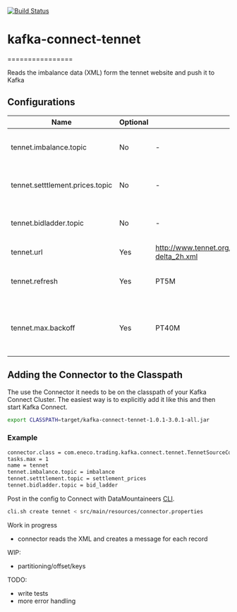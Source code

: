 [![Build Status](https://travis-ci.org/Eneco/kafka-connect-tennet.svg?branch=master)](https://travis-ci.org/Eneco/kafka-connect-tennet)

# kafka-connect-tennet
================

Reads the imbalance data (XML) form the tennet website and push it to Kafka

## Configurations

| Name                     | Optional | Default | Description                                  |
|--------------------------|----------|---------|----------------------------------------------|
| tennet.imbalance.topic   | No       | - | The topic to write imbalance data to.        |
| tennet.setttlement.prices.topic | No | - | The topic to write settlement price data to. |
| tennet.bidladder.topic   | No       | -  | The topic to write bid ladder data to.       |
| tennet.url               | Yes      | http://www.tennet.org/xml/balancedeltaprices/balans-delta_2h.xml | Tennet endpoint.|
| tennet.refresh           | Yes      | PT5M | The poll frequency in ISO8601 format.        |
| tennet.max.backoff       | Yes      | PT40M | On failure, exponentially backoff to at most this ISO8601 duration. |


## Adding the Connector to the Classpath

The use the Connector it needs to be on the classpath of your Kafka Connect Cluster. The easiest way is to
explicitly add it like this and then start Kafka Connect.

```bash
export CLASSPATH=target/kafka-connect-tennet-1.0.1-3.0.1-all.jar
```


### Example

```bash
connector.class = com.eneco.trading.kafka.connect.tennet.TennetSourceConnector
tasks.max = 1
name = tennet
tennet.imbalance.topic = imbalance
tennet.setttlement.topic = settlement_prices
tennet.bidladder.topic = bid_ladder
```

Post in the config to Connect with DataMountaineers [CLI](https://github.com/datamountaineer/kafka-connect-tools).

```bash
cli.sh create tennet < src/main/resources/connector.properties
```

Work in progress

- connector reads the XML and creates a message for each record

WIP:
- partitioning/offset/keys

TODO:

- write tests
- more error handling
